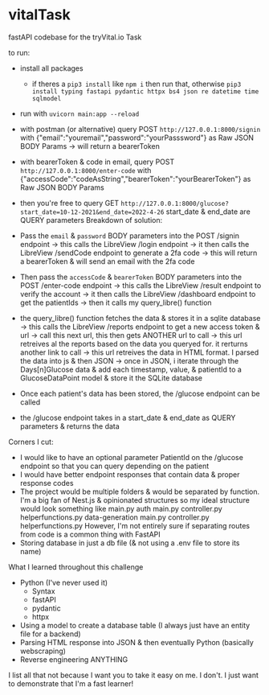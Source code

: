 # vitalTask

fastAPI codebase for the tryVital.io Task

to run:

- install all packages
  - if theres a `pip3 install` like `npm i` then run that, otherwise
    `pip3 install typing fastapi pydantic httpx bs4 json re datetime time sqlmodel`
- run with `uvicorn main:app --reload`
- with postman (or alternative) query
  POST `http://127.0.0.1:8000/signin`
  with {"email":"youremail","password":"yourPasssword"}
  as Raw JSON BODY Params
  -> will return a bearerToken
- with bearerToken & code in email, query
  POST `http://127.0.0.1:8000/enter-code`
  with {"accessCode":"codeAsString","bearerToken":"yourBearerToken"}
  as Raw JSON BODY Params
- then you're free to query
  GET `http://127.0.0.1:8000/glucose?start_date=10-12-2021&end_date=2022-4-26`
  start_date & end_date are QUERY parameters
  Breakdown of solution:

- Pass the `email` & `password` BODY parameters into the POST /signin endpoint
  -> this calls the LibreView /login endpoint
  -> it then calls the LibreView /sendCode endpoint to generate a 2fa code
  -> this will return a bearerToken & will send an email with the 2fa code
- Then pass the `accessCode` & `bearerToken` BODY parameters into the POST /enter-code endpoint
  -> this calls the LibreView /result endpoint to verify the account
  -> it then calls the LibreView /dashboard endpoint to get the patientIds
  -> then it calls my query_libre() function
- the query_libre() function fetches the data & stores it in a sqlite database
  -> this calls the LibreView /reports endpoint to get a new access token & url
  -> call this next url, this then gets ANOTHER url to call
  -> this url retreives al the reports based on the data you queryed for. it rerturns another link to call
  -> this url retreives the data in HTML format. I parsed the data into js & then JSON
  -> once in JSON, i iterate through the Days[n]Glucose data & add each timestamp, value, & patientId to a GlucoseDataPoint model & store it the SQLite database
- Once each patient's data has been stored, the /glucose endpoint can be called
- the /glucose endpoint takes in a start_date & end_date as QUERY parameters & returns the data

Corners I cut:

- I would like to have an optional parameter PatientId on the /glucose endpoint so that you can query depending on the patient
- I would have better endpoint responses that contain data & proper response codes
- The project would be multiple folders & would be separated by function. I'm a big fan of Nest.js & opinionated structures so my ideal structure would look something like
  main.py
  auth
  main.py
  controller.py
  helperfunctions.py
  data-generation
  main.py
  controller.py
  helperfunctions.py
  However, I'm not entirely sure if separating routes from code is a common thing with FastAPI
- Storing database in just a db file (& not using a .env file to store its name)

What I learned throughout this challenge

- Python (I've never used it)
  - Syntax
  - fastAPI
  - pydantic
  - httpx
- Using a model to create a database table (I always just have an entity file for a backend)
- Parsing HTML response into JSON & then eventually Python (basically webscraping)
- Reverse engineering ANYTHING

I list all that not because I want you to take it easy on me. I don't.
I just want to demonstrate that I'm a fast learner!
